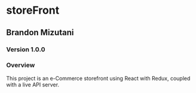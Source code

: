 # storeFront

## Brandon Mizutani

### Version 1.0.0

### Overview

This project is an e-Commerce storefront using React with Redux, coupled with a live API server.